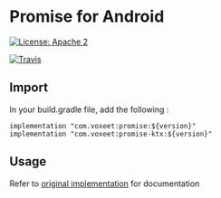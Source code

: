 # Promise for Android

[![License: Apache 2](https://img.shields.io/badge/License-Apache2-blue.svg)](./LICENSE.md)

[![Travis](https://travis-ci.org/voxeet/sdk-android-lib-promise.svg?branch=master)](https://travis-ci.org/voxeet/sdk-android-lib-promise)

## Import

In your build.gradle file, add the following :

```
implementation "com.voxeet:promise:${version}"
implementation "com.voxeet:promise-ktx:${version}"
```

## Usage

Refer to [original implementation](https://github.com/codab/android_promise) for documentation